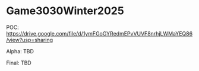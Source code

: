 # Game3030Winter2025


POC: https://drive.google.com/file/d/1ymFGoGYRedmEPvVUVF8nrhjLWMaYEQ86/view?usp=sharing

Alpha: TBD

Final: TBD
